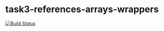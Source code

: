 # task3-references-arrays-wrappers

[![Build Status](https://travis-ci.com/itmo-java-basics-2020/task3-references-arrays-wrappers-hatulmadan1.svg?branch=master)](https://travis-ci.com/itmo-java-basics-2020/task3-references-arrays-wrappers-hatulmadan1)
